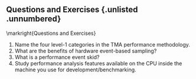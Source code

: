 ## Questions and Exercises {.unlisted .unnumbered}

\markright{Questions and Exercises}

1. Name the four level-1 categories in the TMA performance methodology.
2. What are the benefits of hardware event-based sampling?
3. What is a performance event skid?
4. Study performance analysis features available on the CPU inside the machine you use for development/benchmarking.
